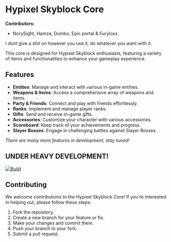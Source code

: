 # Hypixel Skyblock Core
**Contributors:**
- NorySight, Hamza, Dumbo, Epic portal & Furyloxx.

I dont give a shit on however you use it, do whatever you want with it.

This core is designed for Hypixel Skyblock enthusiasts, featuring a variety of items and functionalities to enhance your gameplay experience.

## Features

- **Entities**: Manage and interact with various in-game entities.
- **Weapons & Items**: Access a comprehensive array of weapons and items.
- **Party & Friends**: Connect and play with friends effortlessly.
- **Ranks**: Implement and manage player ranks.
- **Gifts**: Send and receive in-game gifts.
- **Accessories**: Customize your character with various accessories.
- **Scoreboard**: Keep track of your achievements and progress.
- **Slayer Bosses**: Engage in challenging battles against Slayer Bosses.

*There are many more features in development, stay tuned!*

## UNDER HEAVY DEVELOPMENT!

[![Build](https://github.com/dumbo-the-developer/GodSpunkySkyblockCore/actions/workflows/maven.yml/badge.svg)](https://github.com/dumbo-the-developer/GodSpunkySkyblockCore/actions/workflows/maven.yml)

## Contributing

We welcome contributions to the Hypixel Skyblock Core! If you're interested in helping out, please follow these steps:

1. Fork the repository.
2. Create a new branch for your feature or fix.
3. Make your changes and commit them.
4. Push your branch to your fork.
5. Submit a pull request.



